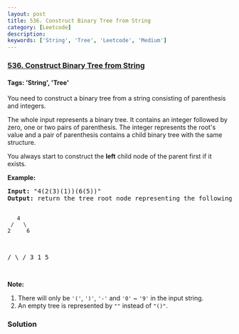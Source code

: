 ```yaml
---
layout: post
title: 536. Construct Binary Tree from String
category: [Leetcode]
description: 
keywords: ['String', 'Tree', 'Leetcode', 'Medium']
---
```

### [536. Construct Binary Tree from String](https://leetcode.com/problems/construct-binary-tree-from-string)

#### Tags: 'String', 'Tree'

<div class="content__u3I1 question-content__JfgR"><div><p>You need to construct a binary tree from a string consisting of parenthesis and integers. </p>
<p>The whole input represents a binary tree. It contains an integer followed by zero, one or two pairs of parenthesis. The integer represents the root's value and a pair of parenthesis contains a child binary tree with the same structure. </p>
<p>You always start to construct the <b>left</b> child node of the parent first if it exists.</p>
<p><b>Example:</b><br/>
</p><pre><b>Input:</b> "4(2(3)(1))(6(5))"
<b>Output:</b> return the tree root node representing the following tree:

       4
     /   \
    2     6
   / \   / 
  3   1 5   
</pre>
<p></p>
<p><b>Note:</b><br/>
</p><ol>
<li>There will only be <code>'('</code>,  <code>')'</code>,  <code>'-'</code> and  <code>'0'</code> ~ <code>'9'</code> in the input string.</li>
<li>An empty tree is represented by <code>""</code> instead of <code>"()"</code>.</li>
</ol>
<p></p></div></div>

### Solution
